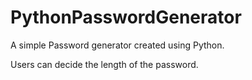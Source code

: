 # PythonPasswordGenerator


A simple Password generator created using Python.

Users can decide the length of the password.
